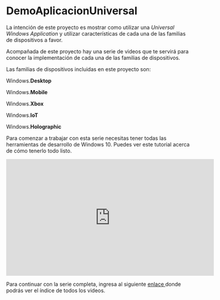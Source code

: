 # DemoAplicacionUniversal
La intención de este proyecto es mostrar como utilizar una _Universal Windows Application_ y utilizar características de cada una de las
familias de dispositivos a favor.

Acompañada de este proyecto hay una serie de videos que te servirá para conocer la implementación de cada una de las familias de dispositivos.

Las familias de dispositivos incluidas en este proyecto son:

Windows.**Desktop**

Windows.**Mobile**

Windows.**Xbox**

Windows.**IoT**

Windows.**Holographic**

Para comenzar a trabajar con esta serie necesitas tener todas las herramientas de desarrollo de Windows 10. Puedes ver este tutorial acerca de cómo tenerlo 
todo listo.

<iframe width="560" height="315" src="https://www.youtube.com/embed/o4Nhe6W5U6M" frameborder="0" allowfullscreen></iframe>

Para continuar con la serie completa, ingresa al siguiente <a href="http://aminespinoza.com/serie-aplicaciones-universales-de-windows/">enlace </a> donde podrás ver el índice de todos los videos.